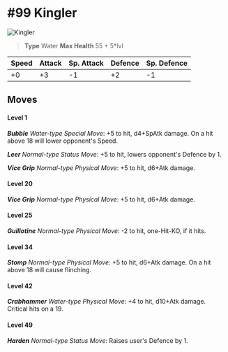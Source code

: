 # #99 Kingler


![Kingler](https://img.pokemondb.net/sprites/home/normal/1x/kingler.png)

> **Type** Water
> **Max Health** 55 + 5\*lvl

| Speed | Attack | Sp. Attack | Defence | Sp. Defence |
| ----- | ------ | ---------- | ------- | ----------- |
| +0 | +3 | -1 | +2 | -1 |

## Moves
#### Level 1

***Bubble** Water-type Special Move*: +5 to hit, d4+SpAtk damage. On a hit above 18 will lower opponent's Speed.

***Leer** Normal-type Status Move*: +5 to hit, lowers opponent's Defence by 1.

***Vice Grip** Normal-type Physical Move*: +5 to hit, d6+Atk damage. 
#### Level 20

***Vice Grip** Normal-type Physical Move*: +5 to hit, d6+Atk damage. 
#### Level 25

***Guillotine** Normal-type Physical Move*: -2 to hit, one-Hit-KO, if it hits.
#### Level 34

***Stomp** Normal-type Physical Move*: +5 to hit, d6+Atk damage. On a hit above 18 will cause flinching.
#### Level 42

***Crabhammer** Water-type Physical Move*: +4 to hit, d10+Atk damage. Critical hits on a 19.
#### Level 49

***Harden** Normal-type Status Move*: Raises user's Defence by 1.

